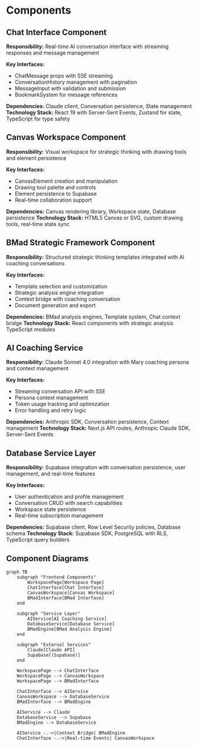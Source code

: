# Components

## Chat Interface Component

**Responsibility:** Real-time AI conversation interface with streaming responses and message management

**Key Interfaces:**
- ChatMessage props with SSE streaming
- ConversationHistory management with pagination
- MessageInput with validation and submission
- BookmarkSystem for message references

**Dependencies:** Claude client, Conversation persistence, State management
**Technology Stack:** React 19 with Server-Sent Events, Zustand for state, TypeScript for type safety

## Canvas Workspace Component

**Responsibility:** Visual workspace for strategic thinking with drawing tools and element persistence

**Key Interfaces:**
- CanvasElement creation and manipulation
- Drawing tool palette and controls
- Element persistence to Supabase
- Real-time collaboration support

**Dependencies:** Canvas rendering library, Workspace state, Database persistence
**Technology Stack:** HTML5 Canvas or SVG, custom drawing tools, real-time state sync

## BMad Strategic Framework Component

**Responsibility:** Structured strategic thinking templates integrated with AI coaching conversations

**Key Interfaces:**
- Template selection and customization
- Strategic analysis engine integration
- Context bridge with coaching conversation
- Document generation and export

**Dependencies:** BMad analysis engines, Template system, Chat context bridge
**Technology Stack:** React components with strategic analysis TypeScript modules

## AI Coaching Service

**Responsibility:** Claude Sonnet 4.0 integration with Mary coaching persona and context management

**Key Interfaces:**
- Streaming conversation API with SSE
- Persona context management
- Token usage tracking and optimization
- Error handling and retry logic

**Dependencies:** Anthropic SDK, Conversation persistence, Context management
**Technology Stack:** Next.js API routes, Anthropic Claude SDK, Server-Sent Events

## Database Service Layer

**Responsibility:** Supabase integration with conversation persistence, user management, and real-time features

**Key Interfaces:**
- User authentication and profile management
- Conversation CRUD with search capabilities
- Workspace state persistence
- Real-time subscription management

**Dependencies:** Supabase client, Row Level Security policies, Database schema
**Technology Stack:** Supabase SDK, PostgreSQL with RLS, TypeScript query builders

## Component Diagrams

```mermaid
graph TB
    subgraph "Frontend Components"
        WorkspacePage[Workspace Page]
        ChatInterface[Chat Interface]
        CanvasWorkspace[Canvas Workspace]
        BMadInterface[BMad Interface]
    end
    
    subgraph "Service Layer"
        AIService[AI Coaching Service]
        DatabaseService[Database Service]
        BMadEngine[BMad Analysis Engine]
    end
    
    subgraph "External Services"
        Claude[Claude API]
        Supabase[(Supabase)]
    end
    
    WorkspacePage --> ChatInterface
    WorkspacePage --> CanvasWorkspace
    WorkspacePage --> BMadInterface
    
    ChatInterface --> AIService
    CanvasWorkspace --> DatabaseService
    BMadInterface --> BMadEngine
    
    AIService --> Claude
    DatabaseService --> Supabase
    BMadEngine --> DatabaseService
    
    AIService -.->|Context Bridge| BMadEngine
    ChatInterface -.->|Real-time Events| CanvasWorkspace
```
